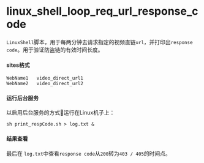 # linux_shell_loop_req_url_response_code
`LinuxShell`脚本，用于每两分钟去请求指定的视频直链`url`，并打印出`response code`。用于验证防盗链的有效时间长度。


#### sites格式
```
WebName1   video_direct_url1
WebName2   video_direct_url2
```
#### 运行后台服务
以启用后台服务的方式运行在Linux机子上：
````
sh print_respCode.sh > log.txt &
````

#### 结果查看
最后在 `log.txt`中查看`response code`从`200`转为`403 / 405`的时间点。